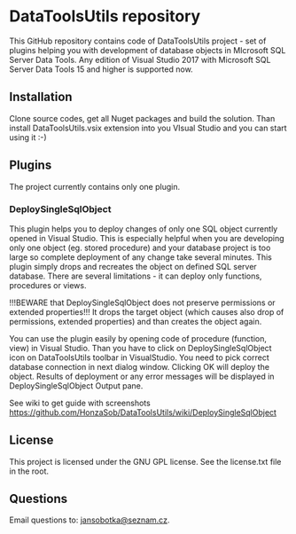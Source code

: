 ﻿# DataToolsUtils repository
This GitHub repository contains code of DataToolsUtils project - set of plugins helping you with development of database objects in MIcrosoft SQL Server Data Tools. Any edition of Visual Studio 2017 with Microsoft SQL Server Data Tools 15 and higher is supported now.

## Installation

Clone source codes, get all Nuget packages and build the solution. Than install DataToolsUtils.vsix extension into you VIsual Studio and you can start using it :-)

## Plugins
The project currently contains only one plugin.

### DeploySingleSqlObject
This plugin helps you to deploy changes of only one SQL object currently opened in Visual Studio. This is especially helpful when you are developing only one object (eg. stored procedure) and your database project is too large so complete deployment of any change take several minutes.
This plugin simply drops and recreates the object on defined SQL server database.
There are several limitations - it can deploy only functions, procedures or views.

!!!BEWARE that DeploySingleSqlObject does not preserve permissions or extended properties!!! It drops the target object (which causes also drop of permissions, extended properties) and than creates the object again.

You can use the plugin easily by opening code of procedure (function, view) in Visual Studio. Than you have to click on DeploySingleSqlObject icon on DataToolsUtils toolbar in VisualStudio. You need to pick correct database connection in next dialog window.
Clicking OK will deploy the object. Results of deployment or any error messages will be displayed in DeploySingleSqlObject Output pane.

See wiki to get guide with screenshots https://github.com/HonzaSob/DataToolsUtils/wiki/DeploySingleSqlObject

## License
This project is licensed under the GNU GPL license. See the license.txt file in the root.

## Questions
Email questions to: jansobotka@seznam.cz.
